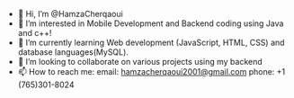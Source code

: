 - 👋 Hi, I’m @HamzaCherqaoui
- 👀 I’m interested in Mobile Development and Backend coding using Java and c++!
- 🌱 I’m currently learning Web development (JavaScript, HTML, CSS) and database languages(MySQL).
- 💞️ I’m looking to collaborate on various projects using my backend 
- 📫 How to reach me: 
email: hamzacherqaoui2001@gmail.com
phone: +1 (765)301-8024

<!---
HamzaCherqaoui/HamzaCherqaoui is a ✨ special ✨ repository because its `README.md` (this file) appears on your GitHub profile.
You can click the Preview link to take a look at your changes.
--->
